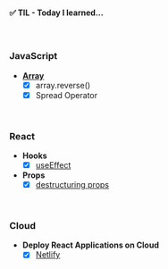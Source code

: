 #### ✅ TIL - Today I learned...

<br/>

### JavaScript
- **[Array](https://github.com/waisbek/today-i-learned/tree/feature/javascript/javascript)**
    - [X] array.reverse()
    - [X] Spread Operator

<br/>

### React
- **Hooks**
    - [X] [useEffect](https://github.com/waisbek/til/tree/feature/react/react/hook-use-effect)

- **Props**
    - [X] [destructuring props](https://github.com/waisbek/today-i-learned/tree/feature/react/react/props)

<br/>

### Cloud
- **Deploy React Applications on Cloud**
    - [X] [Netlify](https://www.netlify.com/)
